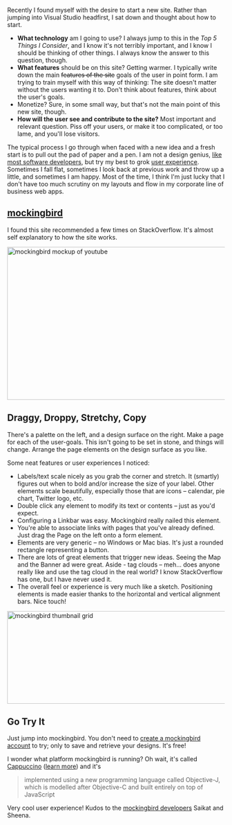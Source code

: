 <!--{Title:"Website Mockups Done Incredibly Easy", PublishedOn:"2009-12-12T07:08:56", Intro:"Recently I found myself with the desire to start a new site. Rather than jumping into Visual Studio "} -->

<span>
  <p>Recently I found myself with the desire to start a new site. Rather than jumping into Visual Studio headfirst, I sat down and thought about how to start. </p>
  <ul>
    <li>
      <strong>What technology</strong> am I going to use? I always jump to this in the <em>Top 5 Things I Consider</em>, and I know it's not terribly important, and I know I should be thinking of other things. I always know the answer to this question, though.</li>
    <li>
      <strong>What features</strong> should be on this site? Getting warmer. I typically write down the main <strike>features of the site</strike> goals of the user in point form. I am trying to train myself with this way of thinking: The site doesn't matter without the users wanting it to. Don't think about features, think about the user's goals.</li>
    <li>Monetize? Sure, in some small way, but that's not the main point of this new site, though. </li>
    <li>
      <strong>How will the user see and contribute to the site?</strong> Most important and relevant question. Piss off your users, or make it too complicated, or too lame, and you'll lose visitors.</li>
  </ul>
  <p>The typical process I go through when faced with a new idea and a fresh start is to pull out the pad of paper and a pen. I am not a design genius, <a href="http://stackoverflow.com/questions/514083/why-is-good-ui-design-so-hard-for-some-developers">like most software developers</a>, but try my best to grok <a href="http://stackoverflow.com/questions/42793/gui-design-techniques-to-enhance-user-experience">user experience</a>. Sometimes I fall flat, sometimes I look back at previous work and throw up a little, and sometimes I am happy. Most of the time, I think I'm just lucky that I don't have too much scrutiny on my layouts and flow in my corporate line of business web apps.</p>
  <p />
  <h2>
    <a href="http://gomockingbird.com/">mockingbird</a>
  </h2>
  <p>I found this site recommended a few times on StackOverflow. It's almost self explanatory to how the site works.</p>
  <p>
    <a href="http://devtxt.com/blog/blogimg/WebsiteMockupstheIncrediblyEasyWay_118EF/mainscreenshot1.png">
      <img style="border-bottom: 0px; border-left: 0px; display: inline; border-top: 0px; border-right: 0px" title="mockingbird mockup of youtube" border="0" alt="mockingbird mockup of youtube" src="http://devtxt.com/blog/blogimg/WebsiteMockupstheIncrediblyEasyWay_118EF/mainscreenshot1_thumb.png" width="644" height="353" />
    </a>
  </p>
  <h2>Draggy, Droppy, Stretchy, Copy</h2>
  <p>There's a palette on the left, and a design surface on the right. Make a page for each of the user-goals. This isn't going to be set in stone, and things will change. Arrange the page elements on the design surface as you like.</p>
  <p>Some neat features or user experiences I noticed:</p>
  <ul>
    <li>Labels/text scale nicely as you grab the corner and stretch. It (smartly) figures out when to bold and/or increase the size of your label. Other elements scale beautifully, especially those that are icons – calendar, pie chart, Twitter logo, etc.</li>
    <li>Double click any element to modify its text or contents – just as you'd expect.</li>
    <li>Configuring a Linkbar was easy. Mockingbird really nailed this element.</li>
    <li>You're able to associate links with pages that you've already defined. Just drag the Page on the left onto a form element.</li>
    <li>Elements are very generic – no Windows or Mac bias. It's just a rounded rectangle representing a button.</li>
    <li>There are lots of great elements that trigger new ideas. Seeing the Map and the Banner ad were great. Aside - tag clouds – meh... does anyone really like and use the tag cloud in the real world? I know StackOverflow has one, but I have never used it.</li>
    <li>The overall feel or experience is very much like a sketch. Positioning elements is made easier thanks to the horizontal and vertical alignment bars. Nice touch!</li>
  </ul>
  <p>
    <img style="border-bottom: 0px; border-left: 0px; display: inline; border-top: 0px; border-right: 0px" title="mockingbird thumbnail grid" border="0" alt="mockingbird thumbnail grid" src="http://devtxt.com/blog/blogimg/WebsiteMockupstheIncrediblyEasyWay_118EF/mockingbirdthumbnailgrid.png" width="719" height="214" />
  </p>
  <h2>Go Try It</h2>
  <p>Just jump into mockingbird. You don't need to <a href="http://gomockingbird.com/mockingbird/">create a mockingbird account</a> to try; only to save and retrieve your designs. It's free!</p>
  <p>I wonder what platform mockingbird is running? Oh wait, it's called <a href="http://cappuccino.org/">Cappuccino</a>  (<a href="http://cappuccino.org/learn/">learn more</a>) and it's</p>
  <blockquote>
    <p>implemented using a new programming language called Objective-J, which is modelled after Objective-C and built entirely on top of JavaScript </p>
  </blockquote>
  <p>Very cool user experience! Kudos to the <a href="http://gomockingbird.com/about/">mockingbird developers</a> Saikat and Sheena.</p>
</span>